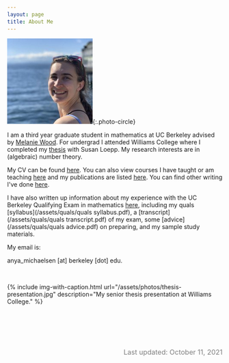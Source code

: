 ```yaml
---
layout: page
title: About Me
---
```



![image](/assets/photos/anya.jpg){:.photo-circle}

I am a third year graduate student in mathematics at UC Berkeley advised by [Melanie Wood](http://people.math.harvard.edu/~mmwood/).
For undergrad I attended Williams College where I completed my [thesis](/research) with Susan Loepp.
My research interests are in (algebraic) number theory.


My CV can be found [here](/assets/cv.pdf). You can also view courses I have taught or am teaching
[here](/teaching) and my publications are listed [here](/research). You can find other writing
I've done [here](/articles).

I have also written up information about my experience with the UC Berkeley Qualifying Exam in mathematics [here](/quals), including my quals [syllabus](/assets/quals/quals syllabus.pdf), a [transcript](/assets/quals/quals transcript.pdf) of my exam, some [advice](/assets/quals/quals advice.pdf) on preparing, and my sample study materials. 

My email is:

anya_michaelsen [at] berkeley [dot] edu.

<br/>

{% include img-with-caption.html url="/assets/photos/thesis-presentation.jpg" description="My senior thesis presentation at Williams College." %}

<footer style="margin-top: 100px; text-align: right; font-size: 12pt; color: grey">

Last updated: October 11, 2021

<footer/>
